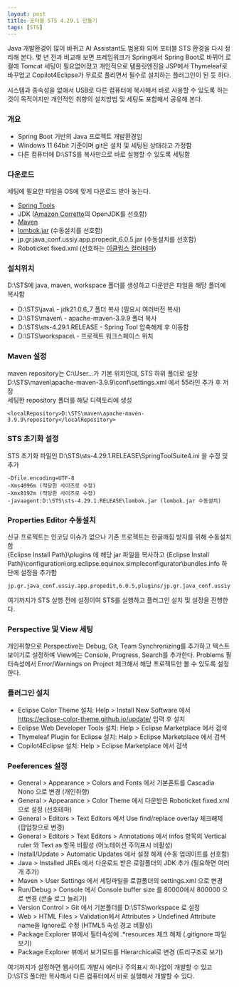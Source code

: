 ```yaml
---
layout: post
title: 포터블 STS 4.29.1 만들기
tags: [STS]
---
```


Java 개발환경이 많이 바뀌고 AI Assistant도 범용화 되어 포터블 STS 환경을 다시 정리해 본다.
몇 년 전과 비교해 보면 프레임워크가 Spring에서 Spring Boot로 바뀌어 로컬에 Tomcat 세팅이 필요없어졌고 개인적으로 템플릿엔진을 JSP에서 Thymeleaf로 바꾸었고 Copilot4Eclipse가 무료로 풀리면서 필수로 설치하는 플러그인이 된 듯 하다.

시스템과 종속성을 없애서 USB로 다른 컴퓨터에 복사해서 바로 사용할 수 있도록 하는 것이 목적이지만 개인적인 취향의 설치방법 및 세팅도 포함해서 공유해 본다.

### 개요

- Spring Boot 기반의 Java 프로젝트 개발환경임
- Windows 11 64bit 기준이며 git은 설치 및 세팅된 상태라고 가정함
- 다른 컴퓨터에 D:\STS를 복사만으로 바로 실행할 수 있도록 세팅함

### 다운로드

세팅에 필요한 파일을 OS에 맞게 다운로드 받아 놓는다.

- [Spring Tools](https://spring.io/tools)
- JDK ([Amazon Corretto](https://aws.amazon.com/ko/corretto/)의 OpenJDK를 선호함)
- [Maven](https://maven.apache.org/)
- [lombok.jar](https://projectlombok.org/) (수동설치를 선호함)
- jp.gr.java_conf.ussiy.app.propedit_6.0.5.jar (수동설치를 선호함)
- Roboticket fixed.xml (선호하는 [이클립스 컬러테마](https://eclipse-color-themes.web.app/))

### 설치위치

D:\STS에 java, maven, workspace 폴더를 생성하고 다운받은 파일을 해당 폴더에 복사함

- D:\STS\java\ - jdk21.0.6_7 폴더 복사 (필요시 여러버전 복사)
- D:\STS\maven\ - apache-maven-3.9.9 폴더 복사
- D:\STS\sts-4.29.1.RELEASE - Spring Tool 압축해제 후 이동함
- D:\STS\workspace\ - 프로젝트 워크스페이스 위치

### Maven 설정

maven repository는 C:\User…가 기본 위치인데, STS 하위 폴더로 설정  
D:\STS\maven\apache-maven-3.9.9\conf\settings.xml 에서 55라인 추가 후 저장  
세팅한 repository 폴더를 해당 디렉토리에 생성

```
<localRepository>D:\STS\maven\apache-maven-3.9.9\repository</localRepository>
```

### STS 초기화 설정

STS 초기화 파일인 D:\STS\sts-4.29.1.RELEASE\SpringToolSuite4.ini 을 수정 및 추가

```
-Dfile.encoding=UTF-8
-Xms4096m (적당한 사이즈로 수정)
-Xmx8192m (적당한 사이즈로 수정)
-javaagent:D:\STS\sts-4.29.1.RELEASE\lombok.jar (lombok.jar 수동설치)
```

### Properties Editor 수동설치

신규 프로젝트는 인코딩 이슈가 없으나 기존 프로젝트는 한글깨짐 방지를 위해 수동설치함  
\{Eclipse Install Path}\plugins 에 해당 jar 파일을 복사하고 \{Eclipse Install Path}\configuration\org.eclipse.equinox.simpleconfigurator\bundles.info 하단에 설정을 추가함

```
jp.gr.java_conf.ussiy.app.propedit,6.0.5,plugins/jp.gr.java_conf.ussiy.app.propedit_6.0.5.jar,4,false
```

여기까지가 STS 실행 전에 설정이여 STS를 실행하고 플러그인 설치 및 설정을 진행한다.

### Perspective 및 View 세팅

개인취향으로 Perspective는 Debug, Git, Team Synchronizing를 추가하고 텍스트 보이기로 설정하며 View에는 Console, Progress, Search를 추가한다.
Problems 필터속성에서 Error/Warnings on Project 체크해서 해당 프로젝트만 볼 수 있도록 설정한다.

### 플러그인 설치

- Eclipse Color Theme 설치: Help > Install New Software 에서 https://eclipse-color-theme.github.io/update/ 입력 후 설치
- Eclipse Web Developer Tools 설치: Help > Eclipse Marketplace 에서 검색
- Thymeleaf Plugin for Eclipse 설치: Help > Eclipse Marketplace 에서 검색
- Copilot4Eclipse 설치: Help > Eclipse Marketplace 에서 검색

### Peeferences 설정

- General > Appearance > Colors and Fonts 에서 기본폰트를 Cascadia Nono 으로 변경 (개인취향)
- General > Appearance > Color Theme 에서 다운받은 Roboticket fixed.xml 으로 설정 (선호테마)
- General > Editors > Text Editors 에서 Use find/replace overlay 체크해제 (팝업창으로 변경)
- General > Editors > Text Editors > Annotations 에서 infos 항목의 Vertical ruler 와 Text as 항목 비활성 (어노테이션 주의표시 비활성)
- Install/Update > Automatic Updates 에서 설정 해제 (수동 업데이트를 선호함)
- Java > Installed JREs 에서 다운로드 받은 로컬폴더의 JDK 추가 (필요하면 여러개 추가)
- Maven > User Settings 에서 세팅파일을 로컬폴더의 settings.xml 으로 변경
- Run/Debug > Console 에서 Console buffer size 를 80000에서 800000 으로 변경 (콘솔 로그 늘리기)
- Version Control > Git 에서 기본폴더를 D:\STS\workspace 로 설정
- Web > HTML Files > Validation에서 Attributes > Undefined Attribute name을 Ignore로 수정 (HTML5 속성 경고 비활성)
- Package Explorer 뷰에서 필터속성에 .\*resources 체크 해제 (.gitignore 파일 보기)
- Package Explorer 뷰에서 보기모드를 Hierarchical로 변경 (트리구조로 보기)

여기까지가 설정하면 웹사이트 개발시 에러나 주의표시 하나없이 개발할 수 있고 D:\STS 폴더만 복사해서 다른 컴퓨터에서 바로 실행해서 개발할 수 있다.
